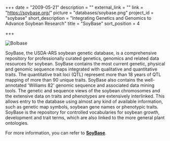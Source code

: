 +++
date = "2009-05-21"
description = ""
external_link = ""
link = "https://soybase.org/"
picture = "databases/soybase.png"
project_id = "soybase"
short_description = "Integrating Genetics and Genomics to Advance Soybean Research"
title = "SoyBase"
sort_position = 4

+++

![Bolbase](/img/databases/soybase.png)

SoyBase, the USDA-ARS soybean genetic database, is a comprehensive repository for professionally curated genetics, genomics and related data resources for soybean. SoyBase contains the most current genetic, physical and genomic sequence maps integrated with qualitative and quantitative traits. The quantitative trait loci (QTL) represent more than 18 years of QTL mapping of more than 90 unique traits. SoyBase also contains the well-annotated 'Williams 82' genomic sequence and associated data mining tools. The genetic and sequence views of the soybean chromosomes and the extensive data on traits and phenotypes are extensively interlinked. This allows entry to the database using almost any kind of available information, such as genetic map symbols, soybean gene names or phenotypic traits. SoyBase is the repository for controlled vocabularies for soybean growth, development and trait terms, which are also linked to the more general plant ontologies.

For more information, you can refer to **[SoyBase](https://soybase.org/)**.

